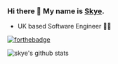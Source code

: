 ### Hi there 👋 My name is [Skye](https://GlitchSkye.github.io/).

* UK based Software Engineer 💖💖

[![forthebadge](https://forthebadge.com/images/badges/60-percent-of-the-time-works-every-time.svg)](https://forthebadge.com)

![skye's github stats](https://github-readme-stats.vercel.app/api?username=glitchSkye&show_icons=true&theme=ambient_gradient&count_private=true&hide=stars)



